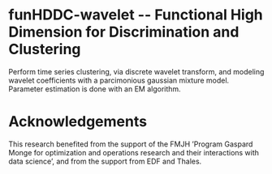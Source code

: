 # funHDDC-wavelet -- Functional High Dimension for Discrimination and Clustering 

Perform time series clustering, via discrete wavelet transform, and modeling
wavelet coefficients with a parcimonious gaussian mixture model. Parameter 
estimation is done with an EM algorithm.

# Acknowledgements
This research benefited from the support of the FMJH ’Program Gaspard Monge for 
optimization and operations research and their interactions with data science’, 
and from the support from EDF and Thales.

